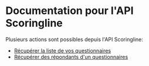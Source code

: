 Documentation pour l'API Scoringline
====================================

Plusieurs actions sont possibles depuis l'API Scoringline:

* [Récupérer la liste de vos questionnaires](docs/V1/Customer/questionnaires_listing.md)
* [Récupérer des répondants d'un questionnaires](docs/V1/Partner/respondents.md)


